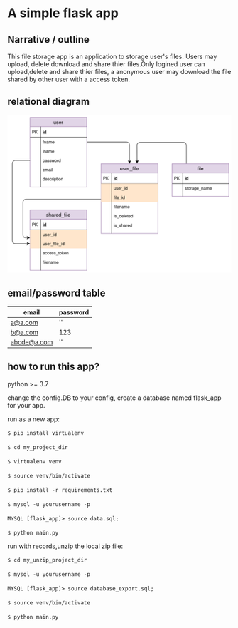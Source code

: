 # A simple flask app

## Narrative / outline
This file storage app is an application to storage user's files. Users may upload, delete
download and share thier files.Only logined user can upload,delete and share thier files,
a anonymous user may download the file shared by other user with a access token.


## relational diagram


![relational diagram](./docs/images/relational_diagram.png)

## email/password table

| email          | password |
|----------------|----------|
| a@a.com        | ''       |
| b@a.com        | 123      |
| abcde@a.com    | ''       |


## how to run this app?
python >= 3.7

change the config.DB to your config, create a database named flask_app for your app.

run as a new app:
```shell
$ pip install virtualenv

$ cd my_project_dir

$ virtualenv venv

$ source venv/bin/activate

$ pip install -r requirements.txt

$ mysql -u yourusername -p

MYSQL [flask_app]> source data.sql;

$ python main.py
```

run with records,unzip the local zip file:
```shell
$ cd my_unzip_project_dir

$ mysql -u yourusername -p

MYSQL [flask_app]> source database_export.sql;

$ source venv/bin/activate

$ python main.py
```